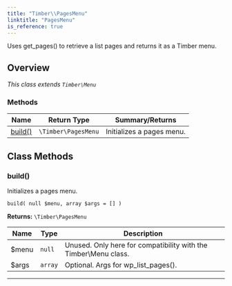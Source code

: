```yaml
---
title: "Timber\\​PagesMenu"
linktitle: "PagesMenu"
is_reference: true
---
```


Uses get_pages() to retrieve a list pages and returns it as a Timber menu.

<!--more-->

## Overview

*This class extends `Timber\Menu`*  
  

### Methods

<div class="table-methods">

| Name | Return Type | Summary/Returns |
| --- | --- | --- |
| <span class="method-name">[build()](#build)</span> | <span class="method-type">`\Timber\PagesMenu`</span> | <span class="method-description">Initializes a pages menu.</span> |

</div>


## Class Methods

### build()

Initializes a pages menu.

`build( null $menu, array $args = [] )`

**Returns:** `\Timber\PagesMenu` 

| Name | Type | Description |
| --- | --- | --- |
| $menu | `null` | Unused. Only here for compatibility with the Timber\Menu class. |
| $args | `array` | Optional. Args for wp_list_pages(). |

---

